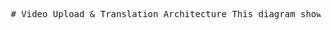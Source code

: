 <pre> # Video Upload & Translation Architecture This diagram shows the layered architecture of the video upload and caption translation system: ```mermaid graph TD subgraph Layered Architecture subgraph Presentation Layer A[User Clicks 'Upload Video'] --> B[File Selection Dialog] B -- Selected Video Path --> C{Video Upload & Initial Processing} C --> D[Video Player Display] D -- Displays --> E[Translated English Captions] D -- User Interaction --> F{Player Controls Pause/Resume} F --> D end subgraph Application Layer C --> G[Video & Audio Stream Processing] G --> H[Video Segmentation & Chunking] G --> I[Audio Extraction] I --> J{OpenAI Whisper Model API/Library} J --> O[Speech to Text - French] O --> K[French Transcription with Timestamps] K --> P[Language Translation - French to English] P --> L[English Translation] L --> M[Caption Synchronization] M --> E end subgraph Data Layer J --> N[Whisper Pre-trained Model Weights] N --> P end end ``` </pre>
